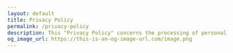 ```yaml
---
layout: default
title: Privacy Policy
permalink: /privacy-policy
description: This "Privacy Policy" concerns the processing of personal data furnished by users of the www.axops.tech and axopx.tech website(s) by means of the various forms and/or through the use of cookies.
og_image_url: https://this-is-an-og-image-url.com/image.png
---
```

<!-- INSERT HTML CONTENT HERE  -->